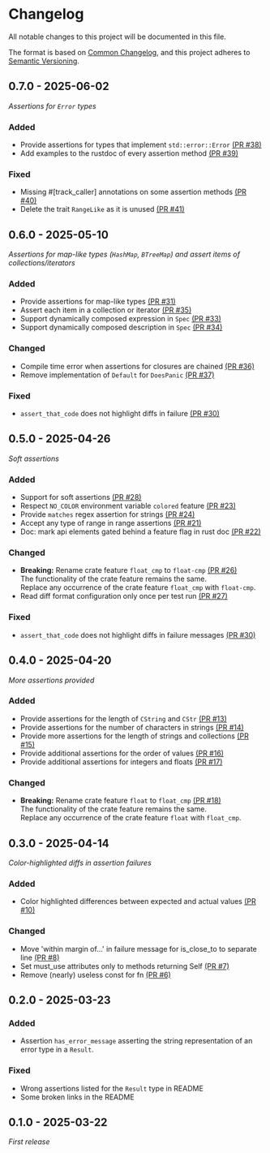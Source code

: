 # Changelog

All notable changes to this project will be documented in this file.

The format is based on [Common Changelog](https://common-changelog.org/),
and this project adheres to [Semantic Versioning](https://semver.org/spec/v2.0.0.html).

## 0.7.0 - 2025-06-02

_Assertions for `Error` types_

### Added

* Provide assertions for types that implement `std::error::Error`
  [(PR #38)](https://github.com/innoave/asserting/pull/38)
* Add examples to the rustdoc of every assertion method
  [(PR #39)](https://github.com/innoave/asserting/pull/39)

### Fixed

* Missing #[track_caller] annotations on some assertion methods
  [(PR #40)](https://github.com/innoave/asserting/pull/40)
* Delete the trait `RangeLike` as it is unused
  [(PR #41)](https://github.com/innoave/asserting/pull/41)

## 0.6.0 - 2025-05-10

_Assertions for map-like types (`HashMap`, `BTreeMap`) and assert items of collections/iterators_

### Added

* Provide assertions for map-like types
  [(PR #31)](https://github.com/innoave/asserting/pull/31)
* Assert each item in a collection or iterator
  [(PR #35)](https://github.com/innoave/asserting/pull/35)
* Support dynamically composed expression in `Spec`
  [(PR #33)](https://github.com/innoave/asserting/pull/33)
* Support dynamically composed description in `Spec`
  [(PR #34)](https://github.com/innoave/asserting/pull/34)

### Changed

* Compile time error when assertions for closures are chained
  [(PR #36)](https://github.com/innoave/asserting/pull/36)
* Remove implementation of `Default` for `DoesPanic`
  [(PR #37)](https://github.com/innoave/asserting/pull/37)

### Fixed

* `assert_that_code` does not highlight diffs in failure
  [(PR #30)](https://github.com/innoave/asserting/pull/30)

## 0.5.0 - 2025-04-26

_Soft assertions_

### Added

* Support for soft assertions
  [(PR #28)](https://github.com/innoave/asserting/pull/28)
* Respect `NO_COLOR` environment variable `colored` feature
  [(PR #23)](https://github.com/innoave/asserting/pull/23)
* Provide `matches` regex assertion for strings
  [(PR #24)](https://github.com/innoave/asserting/pull/24)
* Accept any type of range in range assertions
  [(PR #21)](https://github.com/innoave/asserting/pull/21)
* Doc: mark api elements gated behind a feature flag in rust doc
  [(PR #22)](https://github.com/innoave/asserting/pull/22)

### Changed

* **Breaking:** Rename crate feature `float_cmp` to `float-cmp`
  [(PR #26)](https://github.com/innoave/asserting/pull/26)<br/>
  The functionality of the crate feature remains the same.<br/>
  Replace any occurrence of the crate feature `float_cmp` with `float-cmp`.
* Read diff format configuration only once per test run
  [(PR #27)](https://github.com/innoave/asserting/pull/27)

### Fixed

* `assert_that_code` does not highlight diffs in failure messages
  [(PR #30)](https://github.com/innoave/asserting/pull/30)

## 0.4.0 - 2025-04-20

_More assertions provided_

### Added

* Provide assertions for the length of `CString` and `CStr`
  [(PR #13)](https://github.com/innoave/asserting/pull/13)
* Provide assertions for the number of characters in strings
  [(PR #14)](https://github.com/innoave/asserting/pull/14)
* Provide more assertions for the length of strings and collections
  [(PR #15)](https://github.com/innoave/asserting/pull/15)
* Provide additional assertions for the order of values
  [(PR #16)](https://github.com/innoave/asserting/pull/16)
* Provide additional assertions for integers and floats
  [(PR #17)](https://github.com/innoave/asserting/pull/17)

### Changed

* **Breaking:** Rename crate feature `float` to `float_cmp`
  [(PR #18)](https://github.com/innoave/asserting/pull/18)<br/>
  The functionality of the crate feature remains the same.<br/>
  Replace any occurrence of the crate feature `float` with `float_cmp`.

## 0.3.0 - 2025-04-14

_Color-highlighted diffs in assertion failures_

### Added

* Color highlighted differences between expected and actual
  values [(PR #10)](https://github.com/innoave/asserting/pull/10)

### Changed

* Move 'within margin of...' in failure message for is_close_to to separate
  line [(PR #8)](https://github.com/innoave/asserting/pull/8)
* Set must_use attributes only to methods returning
  Self [(PR #7)](https://github.com/innoave/asserting/pull/7)
* Remove (nearly) useless const for fn [(PR #6)](https://github.com/innoave/asserting/pull/6)

## 0.2.0 - 2025-03-23

### Added

* Assertion `has_error_message` asserting the string representation of an error type in a `Result`.

### Fixed

* Wrong assertions listed for the `Result` type in README
* Some broken links in the README

## 0.1.0 - 2025-03-22

_First release_
